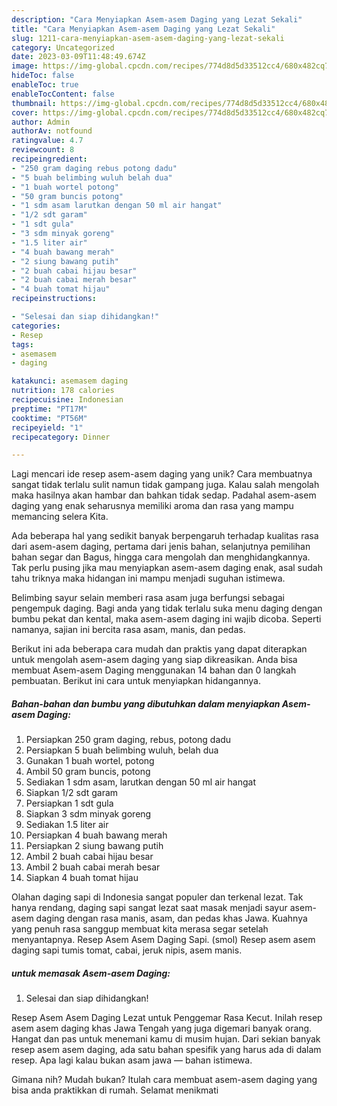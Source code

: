 ```yaml
---
description: "Cara Menyiapkan Asem-asem Daging yang Lezat Sekali"
title: "Cara Menyiapkan Asem-asem Daging yang Lezat Sekali"
slug: 1211-cara-menyiapkan-asem-asem-daging-yang-lezat-sekali
category: Uncategorized
date: 2023-03-09T11:48:49.674Z
image: https://img-global.cpcdn.com/recipes/774d8d5d33512cc4/680x482cq70/asem-asem-daging-foto-resep-utama.jpg
hideToc: false
enableToc: true
enableTocContent: false
thumbnail: https://img-global.cpcdn.com/recipes/774d8d5d33512cc4/680x482cq70/asem-asem-daging-foto-resep-utama.jpg
cover: https://img-global.cpcdn.com/recipes/774d8d5d33512cc4/680x482cq70/asem-asem-daging-foto-resep-utama.jpg
author: Admin
authorAv: notfound
ratingvalue: 4.7
reviewcount: 8
recipeingredient:
- "250 gram daging rebus potong dadu"
- "5 buah belimbing wuluh belah dua"
- "1 buah wortel potong"
- "50 gram buncis potong"
- "1 sdm asam larutkan dengan 50 ml air hangat"
- "1/2 sdt garam"
- "1 sdt gula"
- "3 sdm minyak goreng"
- "1.5 liter air"
- "4 buah bawang merah"
- "2 siung bawang putih"
- "2 buah cabai hijau besar"
- "2 buah cabai merah besar"
- "4 buah tomat hijau"
recipeinstructions:

- "Selesai dan siap dihidangkan!"
categories:
- Resep
tags:
- asemasem
- daging

katakunci: asemasem daging 
nutrition: 178 calories
recipecuisine: Indonesian
preptime: "PT17M"
cooktime: "PT56M"
recipeyield: "1"
recipecategory: Dinner

---
```





Lagi mencari ide resep asem-asem daging yang unik? Cara membuatnya sangat tidak terlalu sulit namun tidak gampang juga. Kalau salah mengolah maka hasilnya akan hambar dan bahkan tidak sedap. Padahal asem-asem daging yang enak seharusnya memiliki aroma dan rasa yang mampu memancing selera Kita.





Ada beberapa hal yang sedikit banyak berpengaruh terhadap kualitas rasa dari asem-asem daging, pertama dari jenis bahan, selanjutnya pemilihan bahan segar dan Bagus, hingga cara mengolah dan menghidangkannya. Tak perlu pusing jika mau menyiapkan asem-asem daging enak,      asal sudah tahu triknya maka hidangan ini mampu menjadi suguhan istimewa.














Belimbing sayur selain memberi rasa asam juga berfungsi sebagai pengempuk daging. Bagi anda yang tidak terlalu suka menu daging dengan bumbu pekat dan kental, maka asem-asem daging ini wajib dicoba. Seperti namanya, sajian ini bercita rasa asam, manis, dan pedas.






Berikut ini ada beberapa cara mudah dan praktis yang dapat diterapkan untuk mengolah asem-asem daging yang siap dikreasikan. Anda bisa membuat Asem-asem Daging menggunakan 14 bahan dan 0 langkah pembuatan. Berikut ini cara untuk menyiapkan hidangannya.

<!--inarticleads1-->

##### Bahan-bahan dan bumbu yang dibutuhkan dalam menyiapkan Asem-asem Daging:

1. Persiapkan 250 gram daging, rebus, potong dadu
1. Persiapkan 5 buah belimbing wuluh, belah dua
1. Gunakan 1 buah wortel, potong
1. Ambil 50 gram buncis, potong
1. Sediakan 1 sdm asam, larutkan dengan 50 ml air hangat
1. Siapkan 1/2 sdt garam
1. Persiapkan 1 sdt gula
1. Siapkan 3 sdm minyak goreng
1. Sediakan 1.5 liter air
1. Persiapkan 4 buah bawang merah
1. Persiapkan 2 siung bawang putih
1. Ambil 2 buah cabai hijau besar
1. Ambil 2 buah cabai merah besar
1. Siapkan 4 buah tomat hijau


Olahan daging sapi di Indonesia sangat populer dan terkenal lezat. Tak hanya rendang, daging sapi sangat lezat saat masak menjadi sayur asem-asem daging dengan rasa manis, asam, dan pedas khas Jawa. Kuahnya yang penuh rasa sanggup membuat kita merasa segar setelah menyantapnya. Resep Asem Asem Daging Sapi. (smol) Resep asem asem daging sapi tumis tomat, cabai, jeruk nipis, asem manis. 

<!--inarticleads2-->

#####  untuk memasak Asem-asem Daging:


1. Selesai dan siap dihidangkan!

Resep Asem Asem Daging Lezat untuk Penggemar Rasa Kecut. Inilah resep asem asem daging khas Jawa Tengah yang juga digemari banyak orang. Hangat dan pas untuk menemani kamu di musim hujan. Dari sekian banyak resep asem asem daging, ada satu bahan spesifik yang harus ada di dalam resep. Apa lagi kalau bukan asam jawa — bahan istimewa. 

Gimana nih? Mudah bukan? Itulah cara membuat asem-asem daging yang bisa anda praktikkan di rumah. Selamat menikmati
